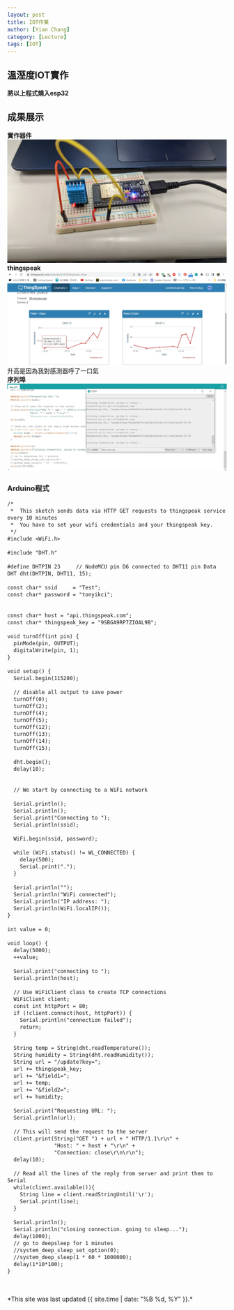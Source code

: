 ```yaml
---
layout: post
title: IOT作業
author: [Yian Chang]
category: [Lecture]
tags: [IOT]
---
```

## 溫溼度IOT實作

**將以上程式燒入esp32**
## 成果展示
**實作器件**
![](https://github.com/Ian1121023/MCU-project/blob/main/images/ESP32_HDT11.jpg?raw=true)<br>
**thingspeak**
![](https://github.com/Ian1121023/MCU-project/blob/main/images/ESP32_thingspeak.jpg?raw=true)<br>
升高是因為我對感測器呼了一口氣<br>
**序列埠**
![](https://github.com/Ian1121023/MCU-project/blob/main/images/ESP32_IOT.jpg?raw=true)

### Arduino程式
```
/*
 *  This sketch sends data via HTTP GET requests to thingspeak service every 10 minutes
 *  You have to set your wifi credentials and your thingspeak key.
 */
#include <WiFi.h>

#include "DHT.h"

#define DHTPIN 23     // NodeMCU pin D6 connected to DHT11 pin Data
DHT dht(DHTPIN, DHT11, 15);

const char* ssid     = "Test";
const char* password = "tonyikci";


const char* host = "api.thingspeak.com";
const char* thingspeak_key = "9SBGA9RP7ZIOAL9B";

void turnOff(int pin) {
  pinMode(pin, OUTPUT);
  digitalWrite(pin, 1);
}

void setup() {
  Serial.begin(115200);

  // disable all output to save power
  turnOff(0);
  turnOff(2);
  turnOff(4);
  turnOff(5);
  turnOff(12);
  turnOff(13);
  turnOff(14);
  turnOff(15);

  dht.begin();
  delay(10);
  

  // We start by connecting to a WiFi network

  Serial.println();
  Serial.println();
  Serial.print("Connecting to ");
  Serial.println(ssid);
  
  WiFi.begin(ssid, password);
  
  while (WiFi.status() != WL_CONNECTED) {
    delay(500);
    Serial.print(".");
  }

  Serial.println("");
  Serial.println("WiFi connected");  
  Serial.println("IP address: ");
  Serial.println(WiFi.localIP());
}

int value = 0;

void loop() {
  delay(5000);
  ++value;

  Serial.print("connecting to ");
  Serial.println(host);
  
  // Use WiFiClient class to create TCP connections
  WiFiClient client;
  const int httpPort = 80;
  if (!client.connect(host, httpPort)) {
    Serial.println("connection failed");
    return;
  }

  String temp = String(dht.readTemperature());
  String humidity = String(dht.readHumidity());
  String url = "/update?key=";
  url += thingspeak_key;
  url += "&field1=";
  url += temp;
  url += "&field2=";
  url += humidity;
  
  Serial.print("Requesting URL: ");
  Serial.println(url);
  
  // This will send the request to the server
  client.print(String("GET ") + url + " HTTP/1.1\r\n" +
               "Host: " + host + "\r\n" + 
               "Connection: close\r\n\r\n");
  delay(10);
  
  // Read all the lines of the reply from server and print them to Serial
  while(client.available()){
    String line = client.readStringUntil('\r');
    Serial.print(line);
  }
  
  Serial.println();
  Serial.println("closing connection. going to sleep...");
  delay(1000);
  // go to deepsleep for 1 minutes
  //system_deep_sleep_set_option(0);
  //system_deep_sleep(1 * 60 * 1000000);
  delay(1*10*100);
}
```
<br>
<br>
*This site was last updated {{ site.time | date: "%B %d, %Y" }}.*




